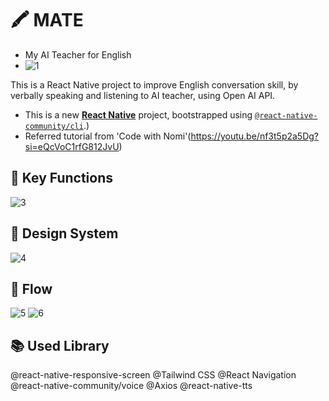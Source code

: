 # 🖍️ MATE
- My AI Teacher for English
- ![1](https://github.com/yunyun827/My-AI-Teacher-for-English/assets/138848565/dd130766-e83a-4e56-a57a-20b010e6f1ee)

This is a React Native project to improve English conversation skill, by verbally speaking and listening to AI teacher, using Open AI API.

* This is a new [**React Native**](https://reactnative.dev) project, bootstrapped using [`@react-native-community/cli`](https://github.com/react-native-community/cli).)
* Referred tutorial from 'Code with Nomi'(https://youtu.be/nf3t5p2a5Dg?si=eQcVoC1rfG812JvU)

## 🔑 Key Functions
![3](https://github.com/yunyun827/My-AI-Teacher-for-English/assets/138848565/d7d8200d-a000-4b79-9b63-029e463e1fd3)


## 🎨 Design System
![4](https://github.com/yunyun827/My-AI-Teacher-for-English/assets/138848565/15331735-9e28-4d94-961c-18356e584568)

## 📲 Flow
![5](https://github.com/yunyun827/My-AI-Teacher-for-English/assets/138848565/c7d81b5b-68cb-4aea-82fc-a2a6443d1696)
![6](https://github.com/yunyun827/My-AI-Teacher-for-English/assets/138848565/fefe9d95-f429-4860-80ee-ba89cdc81f38)



## 📚 Used Library
@react-native-responsive-screen
@Tailwind CSS
@React Navigation
@react-native-community/voice
@Axios
@react-native-tts

